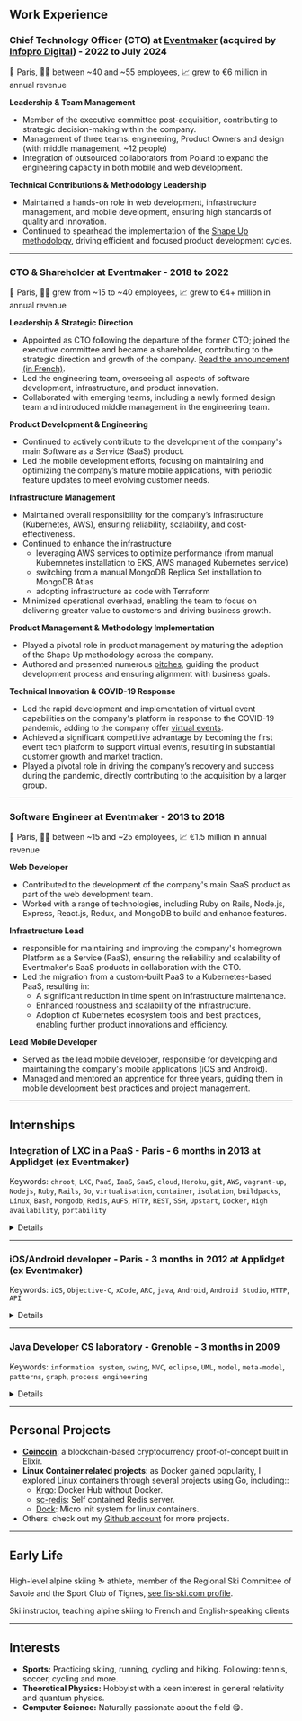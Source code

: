 ## Work Experience

### Chief Technology Officer (CTO) at <a href="https://www.eventmaker.com/en" target="_blank" rel="noopener noreferrer">Eventmaker</a> (acquired by <a href="https://www.infopro-digital.com/" target="_blank" rel="noopener noreferrer">Infopro Digital</a>) - 2022 to July 2024
📍 Paris, 🧑‍💻 between ~40 and ~55 employees, 📈 grew to €6 million in annual revenue

**Leadership & Team Management**

- Member of the executive committee post-acquisition, contributing to strategic decision-making within the company.
- Management of three teams: engineering, Product Owners and design (with middle management, ~12 people)
- Integration of outsourced collaborators from Poland to expand the engineering capacity in both mobile and web development.

**Technical Contributions & Methodology Leadership**

- Maintained a hands-on role in web development, infrastructure management, and mobile development, ensuring high standards of quality and innovation.
- Continued to spearhead the implementation of the <a href="https://basecamp.com/shapeup" target="_blank" rel="noopener noreferrer">Shape Up methodology</a>, driving efficient and focused product development cycles.


---

### CTO & Shareholder at Eventmaker - 2018 to 2022
📍 Paris, 🧑‍💻 grew from ~15 to ~40 employees, 📈 grew to €4+ million in annual revenue

**Leadership & Strategic Direction**

- Appointed as CTO following the departure of the former CTO; joined the executive committee and became a shareholder, contributing to the strategic direction and growth of the company. <a href="https://medium.eventmaker.io/robin-monjo-devient-le-nouveau-cto-deventmaker-io-82338eacbaf8" target="_blank" rel="noopener noreferrer">Read the announcement (in French)</a>.
- Led the engineering team, overseeing all aspects of software development, infrastructure, and product innovation.
- Collaborated with emerging teams, including a newly formed design team and introduced middle management in the engineering team.

**Product Development & Engineering**

- Continued to actively contribute to the development of the company's main Software as a Service (SaaS) product.
- Led the mobile development efforts, focusing on maintaining and optimizing the company’s mature mobile applications, with periodic feature updates to meet evolving customer needs.

**Infrastructure Management**

- Maintained overall responsibility for the company’s infrastructure (Kubernetes, AWS), ensuring reliability, scalability, and cost-effectiveness.
- Continued to enhance the infrastructure
  - leveraging AWS services to optimize performance (from manual Kubernnetes installation to EKS, AWS managed Kubernetes service)
  - switching from a manual MongoDB Replica Set installation to MongoDB Atlas
  - adopting infrastructure as code with Terraform
- Minimized operational overhead, enabling the team to focus on delivering greater value to customers and driving business growth.

**Product Management & Methodology Implementation**

- Played a pivotal role in product management by maturing the adoption of the Shape Up methodology across the company.
- Authored and presented numerous <a href="https://basecamp.com/shapeup/1.5-chapter-06" target="_blank" rel="noopener noreferrer">pitches</a>, guiding the product development process and ensuring alignment with business goals.


**Technical Innovation & COVID-19 Response**

- Led the rapid development and implementation of virtual event capabilities on the company's platform in response to the COVID-19 pandemic, adding to the company offer <a href="https://www.eventmaker.com/en/features/virtual-event/" target="_blank" rel="noopener noreferrer">virtual events</a>.
- Achieved a significant competitive advantage by becoming the first event tech platform to support virtual events, resulting in substantial customer growth and market traction.
- Played a pivotal role in driving the company’s recovery and success during the pandemic, directly contributing to the acquisition by a larger group.


---

### Software Engineer at Eventmaker - 2013 to 2018
📍 Paris, 🧑‍💻 between ~15 and ~25 employees, 📈 €1.5 million in annual revenue

**Web Developer**

- Contributed to the development of the company's main SaaS product as part of the web development team.
- Worked with a range of technologies, including Ruby on Rails, Node.js, Express, React.js, Redux, and MongoDB to build and enhance features.

**Infrastructure Lead**

- responsible for maintaining and improving the company's homegrown Platform as a Service (PaaS), ensuring the reliability and scalability of Eventmaker's SaaS products in collaboration with the CTO.
- Led the migration from a custom-built PaaS to a Kubernetes-based PaaS, resulting in:
  - A significant reduction in time spent on infrastructure maintenance.
  - Enhanced robustness and scalability of the infrastructure.
  - Adoption of Kubernetes ecosystem tools and best practices, enabling further product innovations and efficiency.

**Lead Mobile Developer**

- Served as the lead mobile developer, responsible for developing and maintaining the company's mobile applications (iOS and Android).
- Managed and mentored an apprentice for three years, guiding them in mobile development best practices and project management.


---

## Internships

### Integration of LXC in a PaaS - Paris - 6 months in 2013 at Applidget (ex Eventmaker)
Keywords: `chroot`, `LXC`, `PaaS`, `IaaS`, `SaaS`, `cloud`, `Heroku`, `git`, `AWS`, `vagrant-up`, `Nodejs`, `Ruby`, `Rails`, `Go`, `virtualisation`, `container`, `isolation`, `buildpacks`, `Linux`, `Bash`, `Mongodb`, `Redis`, `AuFS`, `HTTP`, `REST`, `SSH`, `Upstart`, `Docker`, `High availability`, `portability`

<details>
<summary>Details</summary>
The isolation of running applications used in production within a Platform as a Service (PaaS), is essential for two reasons: security and footprint control of processes over a system. Operating system level isolation allows a complete control of resources whether they are software or hardware. However, cloud-computing context doesn’t encourage the use of virtualisation, due to its cost in term of performance and budget. Linux containers (LXC) provide a lightweight and fast alternative to classic virtualisation.

<a href="/content/internship_report2.pdf" target="_blank">Download full report (pdf, in French)</a>
</details>

---

### iOS/Android developer - Paris - 3 months in 2012 at Applidget (ex Eventmaker)
Keywords: `iOS`, `Objective-C`, `xCode`, `ARC`, `java`, `Android`, `Android Studio`, `HTTP`, `API`

<details>
<summary>Details</summary>

- Developed and maintained mobile applications for iOS (Objective-C) and Android (Java), contributing to both existing projects and new applications (including the <a href="https://apps.apple.com/fr/app/eventmaker-check-in/id670271696" target="_blank">Check-in App</a> of Eventmaker).
- Gained expertise in modern development tools and practices, including version control with Git and collaborative workflows using GitHub.
- Applied best practices in software development, ensuring high code quality, scalability, and maintainability of mobile applications.
</details>

---

### Java Developer CS laboratory - Grenoble - 3 months in 2009
Keywords: `information system`, `swing`, `MVC`, `eclipse`, `UML`, `model`, `meta-model`, `patterns`, `graph`, `process engineering`

<details>
<summary>Details</summary>
To validate my Technical Degree in Computer Science, I had to carry out a training period of a minimum length of ten weeks. For my first experience, I decided to do that training period at the Laboratory of Informatics of Grenoble (LIG), more precisely in the Sigma team. This team focuses its research on Information Systems (IS). My training period aimed to develop a tool allowing computerizing a method used to build process meta­models for IS engineering.
This method, proposed by my supervisor, a PhD student, is based on a process domain meta­model, a conceptual graph and patterns. Those elements have been created to give method engineers the opportunity to easily build multi viewpoints process meta­models.
At the beginning of my training period, I studied the method and the specifications during a long time.
Then, I analysed different tools and technologies that could be useful for the implementation. After the requirements analysis period, I started to program with the Java language and the integrated development environment Eclipse.
The goal of my training period was to finish the first part of the tool, so I produced a significant documentation for the next developers including the technical and functional description of the tool.

<a href="/content/internship_report1.pdf" target="_blank">Download full report (pdf, in French)</a>
</details>

---

## Personal Projects

- **<a href="https://github.com/robinmonjo/coincoin" target="_blank" rel="noopener noreferrer">Coincoin**</a>: a blockchain-based cryptocurrency proof-of-concept built in Elixir.
- **Linux Container related projects**: as Docker gained popularity, I explored Linux containers through several projects using Go, including::
  - <a href="https://github.com/robinmonjo/krgo" target="_blank" rel="noopener noreferrer">Krgo</a>: Docker Hub without Docker.
  - <a href="https://github.com/robinmonjo/sc-redis" target="_blank" rel="noopener noreferrer">sc-redis</a>: Self contained Redis server.
  - <a href="https://github.com/robinmonjo/dock" target="_blank" rel="noopener noreferrer">Dock</a>: Micro init system for linux containers.
- Others: check out my <a href="https://github.com/robinmonjo/" target="_blank" rel="noopener noreferrer">Github account</a> for more projects.

---

## Early Life

High-level alpine skiing ⛷️ athlete, member of the Regional Ski Committee of Savoie and the Sport Club of Tignes, <a href="https://www.fis-ski.com/DB/general/athlete-biography.html?sectorcode=AL&competitorid=97904&type=statistics" target="_blank" rel="noopener noreferrer">see fis-ski.com profile</a>.

Ski instructor, teaching alpine skiing to French and English-speaking clients

---

## Interests

- **Sports:** Practicing skiing, running, cycling and hiking. Following: tennis, soccer, cycling and more.
- **Theoretical Physics:** Hobbyist with a keen interest in general relativity and quantum physics.
- **Computer Science:** Naturally passionate about the field 😋.
